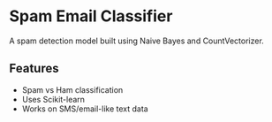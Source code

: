 
# Spam Email Classifier

A spam detection model built using Naive Bayes and CountVectorizer.

## Features
- Spam vs Ham classification
- Uses Scikit-learn
- Works on SMS/email-like text data
